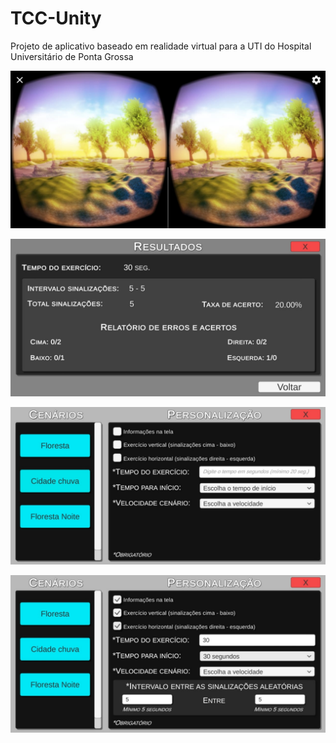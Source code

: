 # TCC-Unity

Projeto de aplicativo baseado em realidade virtual para a UTI do Hospital Universitário de Ponta Grossa

![Imagem](https://github.com/Eduardo2712/TCC-Unity/blob/main/imagens/Foto1.jpeg)

![Imagem](https://github.com/Eduardo2712/TCC-Unity/blob/main/imagens/Foto2.jpeg)

![Imagem](https://github.com/Eduardo2712/TCC-Unity/blob/main/imagens/Foto3.jpeg)

![Imagem](https://github.com/Eduardo2712/TCC-Unity/blob/main/imagens/Foto4.jpeg)
